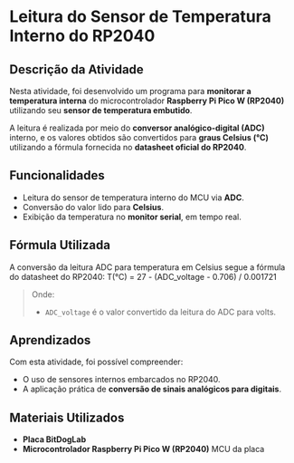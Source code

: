 # Leitura do Sensor de Temperatura Interno do RP2040

## Descrição da Atividade

Nesta atividade, foi desenvolvido um programa para **monitorar a temperatura interna** do microcontrolador **Raspberry Pi Pico W (RP2040)** utilizando seu **sensor de temperatura embutido**.

A leitura é realizada por meio do **conversor analógico-digital (ADC)** interno, e os valores obtidos são convertidos para **graus Celsius (°C)** utilizando a fórmula fornecida no **datasheet oficial do RP2040**.

## Funcionalidades

- Leitura do sensor de temperatura interno do MCU via **ADC**.
- Conversão do valor lido para **Celsius**.
- Exibição da temperatura no **monitor serial**, em tempo real.

## Fórmula Utilizada

A conversão da leitura ADC para temperatura em Celsius segue a fórmula do datasheet do RP2040:
    T(°C) = 27 - (ADC_voltage - 0.706) / 0.001721

> Onde:
> - `ADC_voltage` é o valor convertido da leitura do ADC para volts.

##  Aprendizados

Com esta atividade, foi possível compreender:

- O uso de sensores internos embarcados no RP2040.
- A aplicação prática de **conversão de sinais analógicos para digitais**.


## Materiais Utilizados

- **Placa BitDogLab**
- **Microcontrolador Raspberry Pi Pico W (RP2040)** MCU da placa

